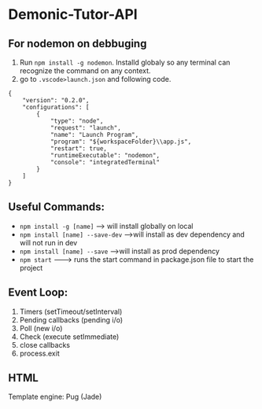 # Demonic-Tutor-API

## For nodemon on debbuging
1) Run ```npm install -g nodemon```. Installd globaly so any terminal can recognize the command on any context.
2) go to ```.vscode>launch.json``` and following code.
```
{
    "version": "0.2.0",
    "configurations": [
        {
            "type": "node",
            "request": "launch",
            "name": "Launch Program",
            "program": "${workspaceFolder}\\app.js",
            "restart": true,
            "runtimeExecutable": "nodemon",
            "console": "integratedTerminal"
        }
    ]
}
```

## Useful Commands:
* ```npm install -g [name]``` --> will install globally on local
* ```npm install [name] --save-dev``` -->will install as dev dependency and will not run in dev
* ```npm install [name] --save``` -->will install as prod dependency
* ```npm start``` ---> runs the start command in package.json file to start the project

## Event Loop:
1) Timers (setTimeout/setInterval)
2) Pending callbacks (pending i/o)
3) Poll (new i/o)
4) Check (execute setImmediate)
5) close callbacks
6) process.exit

## HTML
Template engine: Pug (Jade)